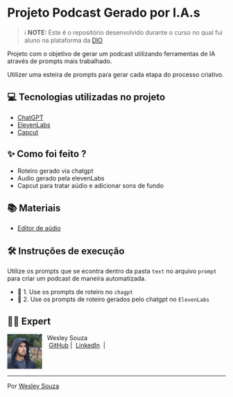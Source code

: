 # Projeto Podcast Gerado por I.A.s


 > ℹ️ **NOTE:** Este é o repositório desenvolvido durante o curso no qual fui aluno na plataforma da [DIO](https://dio.me)

Projeto com o objetivo de gerar um podcast utilizando ferramentas de IA através de prompts mais trabalhado.

Utilizer uma esteira de prompts para gerar cada etapa do processo criativo.

## 💻 Tecnologias utilizadas no projeto

- [ChatGPT](https://chat.openai.com/) 
- [ElevenLabs](https://beta.elevenlabs.io/)
- [Capcut](https://www.capcut.com/pt-br/)

## ✨ Como foi feito ?

- Roteiro gerado via chatgpt
- Audio gerado pela elevenLabs
- Capcut para tratar aúdio e adicionar sons de fundo

## 📚 Materiais

- [Editor de aúdio](https://www.capcut.com/editor?from_page=landing_page&__action_from=picture_V%C3%ADdeos%20profissionais%20em%20minutos,%20n%C3%A3o%20em%20horas.)


## 🛠️ Instruções de execução

Utilize os prompts que se econtra dentro da pasta `text` no arquivo `prompt` para criar um podcast de maneira automatizada.

- 🤖 1. Use os prompts de roteiro no `chagpt`
- 🤖 2. Use os prompts de roteiro gerados pelo chatgpt no  `ElevenLabs`

## 👨‍💻 Expert

<p>
    <img 
      align=left 
      margin=10 
      width=80 
      src="img/img01.jpeg"
    />
    <p>&nbsp&nbsp&nbspWesley Souza<br>
    &nbsp&nbsp&nbsp
    <a href="https://github.com/Wesleyrsouza">
    GitHub</a>&nbsp;|&nbsp;
    <a href="https://www.linkedin.com/in/wesley-souza-147405206/">LinkedIn</a>
&nbsp;|&nbsp;</p>
</p>
<br/><br/>
<p>

---

Por [Wesley Souza](https://github.com/Wesleyrsouza)
